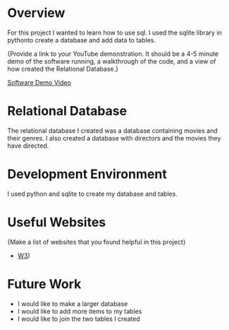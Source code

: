 # Overview

For this project I wanted to learn how to use sql. I used the sqlite library in pythonto create a database and add data to tables.

{Provide a link to your YouTube demonstration.  It should be a 4-5 minute demo of the software running, a walkthrough of the code, and a view of how created the Relational Database.}

[Software Demo Video ](https://youtu.be/vVURaVP4rmQ)

# Relational Database

The relational database I created was a database containing movies and their genres. I also created a database with directors and the movies they have directed.

# Development Environment
 
 I used python and sqlite to create my database and tables.

# Useful Websites

{Make a list of websites that you found helpful in this project}
* [W3](https://www.w3schools.com/sql/))


# Future Work
* I would like to make a larger database
* I would like to add more items to my tables
* I would like to join the two tables I created